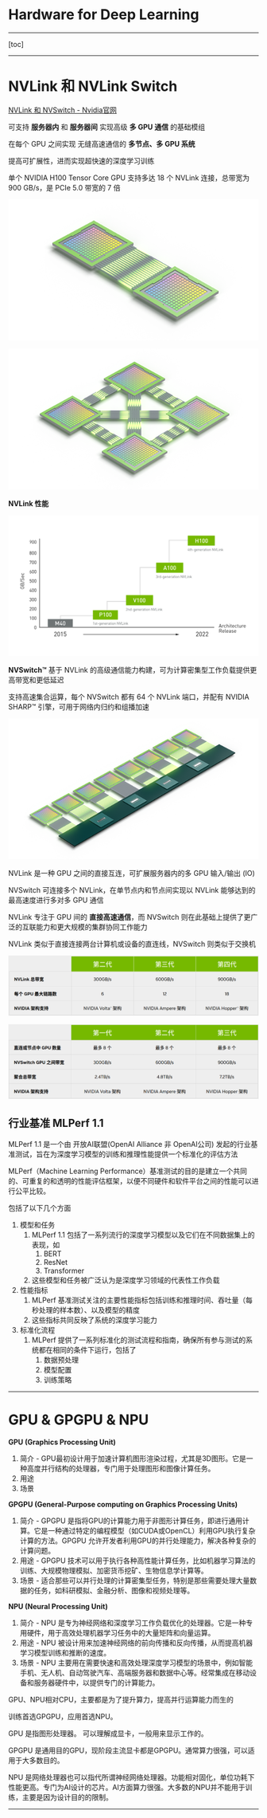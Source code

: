 # Hardware for Deep Learning

---

[toc]

---

# NVLink 和 NVLink Switch

[NVLink 和 NVSwitch - Nvidia官网](https://www.nvidia.cn/data-center/nvlink/)

可支持 **服务器内** 和 **服务器间** 实现高级 **多 GPU 通信** 的基础模组

在每个 GPU 之间实现 无缝高速通信的 **多节点、多 GPU 系统**

提高可扩展性，进而实现超快速的深度学习训练

单个 NVIDIA H100 Tensor Core GPU 支持多达 18 个 NVLink 连接，总带宽为 900 GB/s，是 PCIe 5.0 带宽的 7 倍

![](Pics/nvidia003.png)

![](Pics/nvidia004.png)


**NVLink 性能**

![](Pics/nvidia001.svg)

**NVSwitch™** 基于 NVLink 的高级通信能力构建，可为计算密集型工作负载提供更高带宽和更低延迟

支持高速集合运算，每个 NVSwitch 都有 64 个 NVLink 端口，并配有 NVIDIA SHARP™ 引擎，可用于网络内归约和组播加速

![](Pics/nvidia002.png)

NVLink 是一种 GPU 之间的直接互连，可扩展服务器内的多 GPU 输入/输出 (IO)

NVSwitch 可连接多个 NVLink，在单节点内和节点间实现以 NVLink 能够达到的最高速度进行多对多 GPU 通信

NVLink 专注于 GPU 间的 **直接高速通信**，而 NVSwitch 则在此基础上提供了更广泛的互联能力和更大规模的集群协同工作能力

NVLink 类似于直接连接两台计算机或设备的直连线，NVSwitch 则类似于交换机

![](Pics/nvidia005.png)

![](Pics/nvidia006.png)

## 行业基准 MLPerf 1.1

MLPerf 1.1 是一个由 开放AI联盟(OpenAI Alliance 非 OpenAI公司) 发起的行业基准测试，旨在为深度学习模型的训练和推理性能提供一个标准化的评估方法

MLPerf（Machine Learning Performance）基准测试的目的是建立一个共同的、可重复的和透明的性能评估框架，以便不同硬件和软件平台之间的性能可以进行公平比较。

包括了以下几个方面
1. 模型和任务
   1. MLPerf 1.1 包括了一系列流行的深度学习模型以及它们在不同数据集上的表现，如
      1. BERT
      2. ResNet
      3. Transformer
   2. 这些模型和任务被广泛认为是深度学习领域的代表性工作负载
2. 性能指标
   1. MLPerf 基准测试关注的主要性能指标包括训练和推理时间、吞吐量（每秒处理的样本数）、以及模型的精度
   2. 这些指标共同反映了系统的深度学习能力
3. 标准化流程
   1. MLPerf 提供了一系列标准化的测试流程和指南，确保所有参与测试的系统都在相同的条件下运行，包括了
      1. 数据预处理
      2. 模型配置
      3. 训练策略



---

# GPU & GPGPU & NPU

**GPU (Graphics Processing Unit)**
1. 简介 - GPU最初设计用于加速计算机图形渲染过程，尤其是3D图形。它是一种高度并行结构的处理器，专门用于处理图形和图像计算任务。
2. 用途
3. 场景

**GPGPU (General-Purpose computing on Graphics Processing Units)**
1. 简介 - GPGPU 是指将GPU的计算能力用于非图形计算任务，即进行通用计算。它是一种通过特定的编程模型（如CUDA或OpenCL）利用GPU执行复杂计算的方法。GPGPU 允许开发者利用GPU的并行处理能力，解决各种复杂的计算问题。
2. 用途 - GPGPU 技术可以用于执行各种高性能计算任务，比如机器学习算法的训练、大规模物理模拟、加密货币挖矿、生物信息学计算等。
3. 场景 - 适合那些可以并行处理的计算密集型任务，特别是那些需要处理大量数据的任务，如科研模拟、金融分析、图像和视频处理等。

**NPU (Neural Processing Unit)**
1. 简介 - NPU 是专为神经网络和深度学习工作负载优化的处理器。它是一种专用硬件，用于高效处理机器学习任务中的大量矩阵和向量运算。
2. 用途 - NPU 被设计用来加速神经网络的前向传播和反向传播，从而提高机器学习模型训练和推断的速度。
3. 场景 - NPU 主要用在需要快速和高效处理深度学习模型的场景中，例如智能手机、无人机、自动驾驶汽车、高端服务器和数据中心等。经常集成在移动设备和服务器硬件中，以提供专门的计算能力。


GPU、NPU相对CPU，主要都是为了提升算力，提高并行运算能力而生的

训练首选GPGPU，应用首选NPU。

GPU 是指图形处理器。 可以理解成显卡，一般用来显示工作的。

GPGPU 是通用目的GPU，现阶段主流显卡都是GPGPU。通常算力很强，可以适用于大多数目的。

NPU 是网络处理器也可以指代所谓神经网络处理器。功能相对固化，单位功耗下性能更高。专门为AI设计的芯片。AI方面算力很强。大多数的NPU并不能用于训练，主要是因为设计目的的限制。 

---

